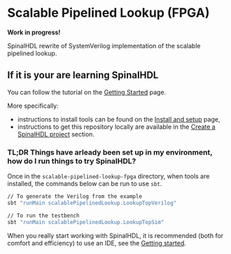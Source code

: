 # Scalable Pipelined Lookup (FPGA)

**Work in progress!**

SpinalHDL rewrite of SystemVerilog implementation of the scalable pipelined
lookup.

## If it is your are learning SpinalHDL

You can follow the tutorial on the [Getting Started] page.

More specifically:

* instructions to install tools can be found on the [Install and setup] page,
* instructions to get this repository locally are available in the [Create a
  SpinalHDL project] section.


### TL;DR Things have arleady been set up in my environment, how do I run things to try SpinalHDL?

Once in the `scalable-pipelined-lookup-fpga` directory, when tools are
installed, the commands below can be run to use `sbt`.

```sh
// To generate the Verilog from the example
sbt "runMain scalablePipelinedLookup.LookupTopVerilog"

// To run the testbench
sbt "runMain scalablePipelinedLookup.LookupTopSim"
```

When you really start working with SpinalHDL, it is recommended (both for
comfort and efficiency) to use an IDE, see the [Getting started].

[Getting started]: https://spinalhdl.github.io/SpinalDoc-RTD/master/SpinalHDL/Getting%20Started/index.html
[Install and setup]: https://spinalhdl.github.io/SpinalDoc-RTD/master/SpinalHDL/Getting%20Started/Install%20and%20setup.html#install-and-setup
[Create a SpinalHDL project]:
    https://spinalhdl.github.io/SpinalDoc-RTD/master/SpinalHDL/Getting%20Started/Install%20and%20setup.html#create-a-spinalhdl-project
